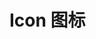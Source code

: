 # Icon 图标

<code hidden src="./demos/demo.tsx" >

## 介绍

语义化的矢量图形(SVG)

## 使用

直接引入你所需要的图标即可 无需在安装其他包：

```tsx
import { AuntIconActivity } from "aunt";
```

> 主流的构建工具会自动做 Tree-Shaking，所以最终被打包进来的只有你用到的那些图标，不必担心包体积问题。

<code src="./demos/demo-all.tsx" inline >

### 图标颜色

Icon 的 color 属性用来设置图标的颜色。
<code src="./demos/demo-color.tsx" >

### 图标旋转

Icon 的 spin 属性用来设置图标旋转，默认单位为 false。
<code src="./demos/demo-spin.tsx" >

### 图标旋转角度

Icon 的 rotate 属性用来设置图标旋转的角度。
<code src="./demos/demo-rotate.tsx" >

## 参数

| 参数   | 说明                  | 类型               | 默认值    |
| ------ | --------------------- | ------------------ | --------- |
| color  | 修改 svg 的颜色       | `string`           | `inherit` |
| size   | 图标大小，如 20px 2em | `number \| string` | `inherit` |
| spin   | 是否开启旋转动画      | `boolean`          | `false`   |
| rotate | 图标旋转角度          | `number`           | `-`       |

## 事件

| 事件名  | 说明           | 类型         | 默认值 |
| ------- | -------------- | ------------ | ------ |
| onClick | 点击图标时触发 | `() => void` | `-`    |

